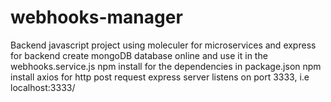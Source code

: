 # webhooks-manager
Backend javascript project using moleculer for microservices and express for backend
create mongoDB database online and use it in the webhooks.service.js 
npm install for the dependencies in package.json
npm install axios for http post request
express server listens on port 3333, i.e localhost:3333/
